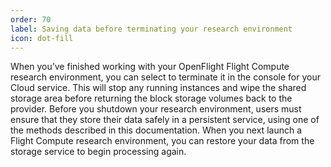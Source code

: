 ```yaml
---
order: 70
label: Saving data before terminating your research environment
icon: dot-fill
---
```


When you’ve finished working with your OpenFlight Flight Compute research environment, you can select to terminate it in the console for your Cloud service. This will stop any running instances and wipe the shared storage area before returning the block storage volumes back to the provider. Before you shutdown your research environment, users must ensure that they store their data safely in a persistent service, using one of the methods described in this documentation. When you next launch a Flight Compute research environment, you can restore your data from the storage service to begin processing again.
